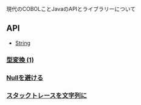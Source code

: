 
現代のCOBOLことJavaのAPIとライブラリーについて

## API
* [String](api/string)

### [型変換 (1)](api/convert)

### [Nullを避ける](null)

### [スタックトレースを文字列に](cookbook/stacktrace)
